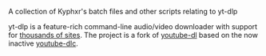 A collection of Kyphxr's batch files and other scripts relating to yt-dlp

yt-dlp is a feature-rich command-line audio/video downloader with support for [thousands of sites](supportedsites.md). The project is a fork of [youtube-dl](https://github.com/ytdl-org/youtube-dl) based on the now inactive [youtube-dlc](https://github.com/blackjack4494/yt-dlc).
